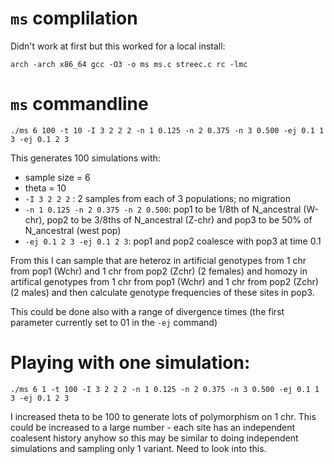 # `ms` complilation
Didn't work at first but this worked for a local install:
```
arch -arch x86_64 gcc -O3 -o ms ms.c streec.c rc -lmc
```
# `ms` commandline
```
./ms 6 100 -t 10 -I 3 2 2 2 -n 1 0.125 -n 2 0.375 -n 3 0.500 -ej 0.1 1 3 -ej 0.1 2 3
```
This generates 100 simulations with:
* sample size = 6
* theta = 10
* `-I 3 2 2 2` : 2 samples from each of 3 populations; no migration
* `-n 1 0.125 -n 2 0.375 -n 2 0.500`: pop1 to be 1/8th of N_ancestral (W-chr), pop2 to be 3/8ths of N_ancestral (Z-chr) and pop3 to be 50% of N_ancestral (west pop)
* `-ej 0.1 2 3 -ej 0.1 2 3`: pop1 and pop2 coalesce with pop3 at time 0.1

From this I can sample that are heteroz in artificial genotypes from 1 chr from pop1 (Wchr) and 1 chr from pop2 (Zchr) (2 females) and homozy in artifical genotypes from 1 chr from pop1 (Wchr) and 1 chr from pop2 (Zchr) (2 males) and then calculate genotype frequencies of these sites in pop3. 

This could be done also with a range of divergence times (the first parameter currently set to 01 in the `-ej` command)

# Playing with one simulation:
```
./ms 6 1 -t 100 -I 3 2 2 2 -n 1 0.125 -n 2 0.375 -n 3 0.500 -ej 0.1 1 3 -ej 0.1 2 3
```

I increased theta to be 100 to generate lots of polymorphism on 1 chr.  This could be increased to a large number - each site has an independent coalesent history anyhow so this may be similar to doing independent simulations and sampling only 1 variant.  Need to look into this.
